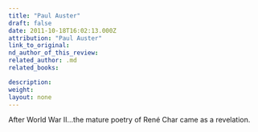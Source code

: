 ```yaml
---
title: "Paul Auster"
draft: false
date: 2011-10-18T16:02:13.000Z
attribution: "Paul Auster"
link_to_original:
nd_author_of_this_review:
related_author: .md
related_books:

description:
weight:
layout: none
---
```

After World War II...the mature poetry of René Char came as a revelation.

